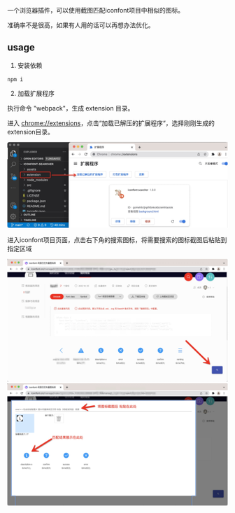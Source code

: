 
一个浏览器插件，可以使用截图匹配iconfont项目中相似的图标。    

准确率不是很高，如果有人用的话可以再想办法优化。

## usage

1. 安装依赖

```
npm i
```

2. 加载扩展程序

执行命令 "webpack"，生成 extension 目录。

进入 <a href="chrome://extensions">chrome://extensions</a>，点击“加载已解压的扩展程序“，选择刚刚生成的extension目录。

<img src="./description_1.png" />

进入iconfont项目页面，点击右下角的搜索图标，将需要搜索的图标截图后粘贴到指定区域

<img src="./description_2.png" />


<img src="./description_3.png" />
